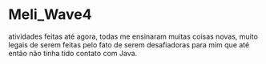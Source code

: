 # Meli_Wave4
atividades feitas até agora, todas me ensinaram muitas coisas novas, muito legais de serem feitas pelo fato de serem desafiadoras 
para mim que até então não tinha tido contato com Java. 

